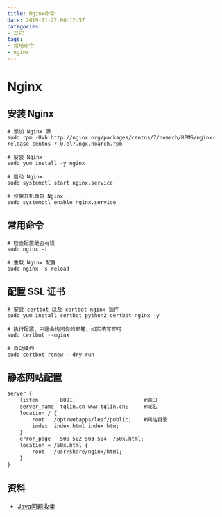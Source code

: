 ```yaml
---
title: Nginx命令
date: 2019-11-22 00:12:57
categories: 
- 其它
tags:
- 常用命令
- nginx
---
```

# Nginx

## 安装 Nginx

    # 添加 Nginx 源
    sudo rpm -Uvh http://nginx.org/packages/centos/7/noarch/RPMS/nginx-release-centos-7-0.el7.ngx.noarch.rpm
    
    # 安装 Nginx
    sudo yum install -y nginx
    
    # 启动 Nginx
    sudo systemctl start nginx.service
    
    # 设置开机自启 Nginx
    sudo systemctl enable nginx.service

## 常用命令

    # 检查配置是否有误
    sudo nginx -t
    
    # 重载 Nginx 配置
    sudo nginx -s reload
    
## 配置 SSL 证书
    
    # 安装 certbot 以及 certbot nginx 插件
    sudo yum install certbot python2-certbot-nginx -y
    
    # 执行配置，中途会询问你的邮箱，如实填写即可
    sudo certbot --nginx
    
    # 自动续约
    sudo certbot renew --dry-run

## 静态网站配置

```cfml
server {
    listen       8091;                      #端口
    server_name  tqlin.cn www.tqlin.cn;     #域名
    location / {
        root   /opt/webapps/leaf/public;    #网站目录
        index  index.html index.htm;
    }
    error_page   500 502 503 504  /50x.html;
    location = /50x.html {
        root   /usr/share/nginx/html;
    }
}
```

## 资料

- [Java问题收集](https://github.com/smltq/spring-boot-demo/tree/master/java-gather)